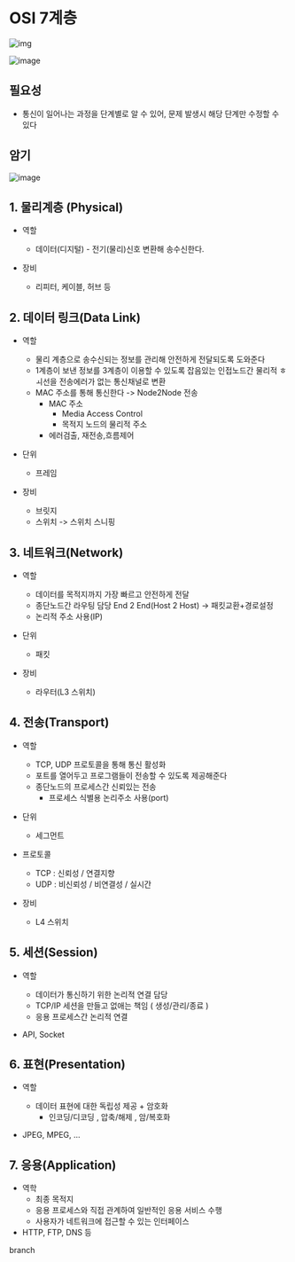 # OSI 7계층



![img](http://pds10.egloos.com/pds/200901/10/10/a0100110_49676bb095fe6.jpg)

![image](https://user-images.githubusercontent.com/49274191/150785319-17d928a5-e7f8-4f8e-890a-8cfc79890757.png)

## 필요성

- 통신이 일어나는 과정을 단계별로 알 수 있어, 문제 발생시 해당 단계만 수정할 수 있다



## 암기

![image](https://user-images.githubusercontent.com/49274191/135813073-2c9284e3-ed14-475c-adb8-c1b042e38e65.png)

## 1. 물리계층 (Physical)

- 역할

  - 데이터(디지털) - 전기(물리)신호 변환해 송수신한다.

- 장비

  - 리피터, 케이블, 허브 등




## 2. 데이터 링크(Data Link)

- 역할

  - 물리 계층으로 송수신되는 정보를 관리해 안전하게 전달되도록 도와준다
  - 1계층이 보낸 정보를 3계층이 이용할 수 있도록 잡음있는 인접노드간 물리적 ㅎ ㅚ선을 전송에러가 없는 통신채널로 변환
  - MAC 주소를 통해 통신한다 -> Node2Node 전송
    - MAC 주소
      - Media Access Control
      - 목적지 노드의 물리적 주소
    - 에러검출, 재전송,흐름제어
- 단위
  - 프레임
- 장비

  - 브릿지
  - 스위치 -> 스위치 스니핑



## 3. 네트워크(Network)

- 역할

  - 데이터를 목적지까지 가장 빠르고 안전하게 전달
  - 종단노드간 라우팅 담당 End 2 End(Host 2 Host) -> 패킷교환+경로설정
  - 논리적 주소 사용(IP)
- 단위
  - 패킷
- 장비

  - 라우터(L3 스위치)



## 4. 전송(Transport)

- 역할

  - TCP, UDP 프로토콜을 통해 통신 활성화
  - 포트를 열어두고 프로그램들이 전송할 수 있도록 제공해준다
  - 종단노드의 프로세스간 신뢰있는 전송
    - 프로세스 식별용 논리주소 사용(port)
- 단위
  - 세그먼트
- 프로토콜
  - TCP : 신뢰성 / 연결지향
  - UDP : 비신뢰성 / 비연결성 / 실시간
- 장비

  - L4 스위치



## 5. 세션(Session)

- 역할

  - 데이터가 통신하기 위한 논리적 연결 담당
  - TCP/IP 세션을 만들고 없애는 책임 ( 생성/관리/종료 )
  - 응용 프로세스간 논리적 연결
- API, Socket



## 6. 표현(Presentation)

- 역할

  - 데이터 표현에 대한 독립성 제공 + 암호화
    - 인코딩/디코딩 , 압축/해제 , 암/복호화
- JPEG, MPEG, ...



## 7. 응용(Application)

- 역학
  - 최종 목적지
  - 응용 프로세스와 직접 관계하여 일반적인 응용 서비스 수행
  - 사용자가 네트워크에 접근할 수 있는 인터페이스
- HTTP, FTP, DNS 등

branch 
